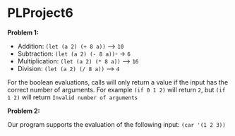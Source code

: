 # PLProject6

**Problem 1:**

* Addition: `(let (a 2) (+ 8 a))` --> `10`
* Subtraction: `(let (a 2) (- 8 a))`- -> `6` 
* Multiplication: `(let (a 2) (* 8 a))` --> `16`
* Division: `(let (a 2) (/ 8 a))` --> `4`

For the boolean evaluations, calls will only return a value if the input has the correct number of arguments.  For example `(if 0 1 2)` will return `2`, but `(if 1 2)` will return `Invalid number of arguments`

**Problem 2:**

Our program supports the evaluation of the following input:
`(car '(1 2 3))`  
